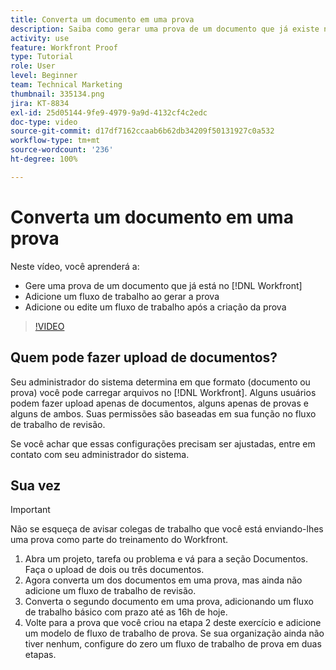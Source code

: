 ```yaml
---
title: Converta um documento em uma prova
description: Saiba como gerar uma prova de um documento que já existe no [!DNL  Workfront], adicione um fluxo de trabalho a uma prova, e adicione ou edite um fluxo de trabalho após a criação da prova.
activity: use
feature: Workfront Proof
type: Tutorial
role: User
level: Beginner
team: Technical Marketing
thumbnail: 335134.png
jira: KT-8834
exl-id: 25d05144-9fe9-4979-9a9d-4132cf4c2edc
doc-type: video
source-git-commit: d17df7162ccaab6b62db34209f50131927c0a532
workflow-type: tm+mt
source-wordcount: '236'
ht-degree: 100%

---
```


# Converta um documento em uma prova

Neste vídeo, você aprenderá a:

* Gere uma prova de um documento que já está no [!DNL Workfront]
* Adicione um fluxo de trabalho ao gerar a prova
* Adicione ou edite um fluxo de trabalho após a criação da prova

>[!VIDEO](https://video.tv.adobe.com/v/335134/?quality=12&learn=on&enablevpops)


## Quem pode fazer upload de documentos?

Seu administrador do sistema determina em que formato (documento ou prova) você pode carregar arquivos no [!DNL Workfront]. Alguns usuários podem fazer upload apenas de documentos, alguns apenas de provas e alguns de ambos. Suas permissões são baseadas em sua função no fluxo de trabalho de revisão.

Se você achar que essas configurações precisam ser ajustadas, entre em contato com seu administrador do sistema.

## Sua vez

>[!IMPORTANT]
>
>Não se esqueça de avisar colegas de trabalho que você está enviando-lhes uma prova como parte do treinamento do Workfront.

1. Abra um projeto, tarefa ou problema e vá para a seção Documentos. Faça o upload de dois ou três documentos.
1. Agora converta um dos documentos em uma prova, mas ainda não adicione um fluxo de trabalho de revisão.
1. Converta o segundo documento em uma prova, adicionando um fluxo de trabalho básico com prazo até as 16h de hoje.
1. Volte para a prova que você criou na etapa 2 deste exercício e adicione um modelo de fluxo de trabalho de prova. Se sua organização ainda não tiver nenhum, configure do zero um fluxo de trabalho de prova em duas etapas.


<!--
###Learn more
* Generate a proof for a document
-->
